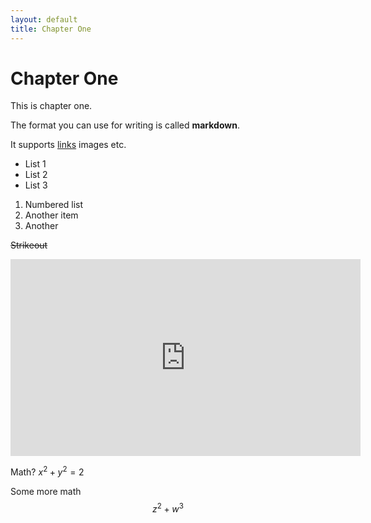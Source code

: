 ```yaml
---
layout: default
title: Chapter One
---
```


Chapter One
===


This is chapter one.

The format you can use for writing is called **markdown**.

It supports [links](boris-marinov.github.io) images etc.

+ List 1
+ List 2
+ List 3



1. Numbered list
2. Another item 
3. Another 

~~Strikeout~~

<iframe width="560" height="315" src="https://www.youtube.com/embed/2o3pJcJimnI" title="YouTube video player" frameborder="0" allow="accelerometer; autoplay; clipboard-write; encrypted-media; gyroscope; picture-in-picture" allowfullscreen></iframe>


Math? $x^2 + y^2 = 2$

Some more math
$$z^2 + w^3$$